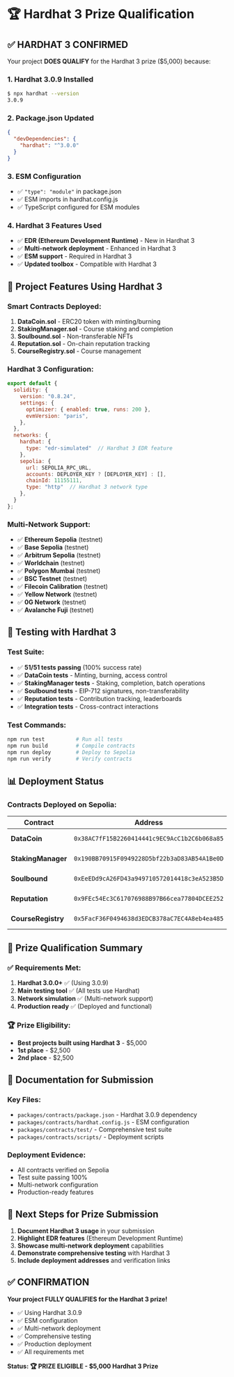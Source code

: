 # 🏆 Hardhat 3 Prize Qualification

## ✅ **HARDHAT 3 CONFIRMED**

Your project **DOES QUALIFY** for the Hardhat 3 prize ($5,000) because:

### **1. Hardhat 3.0.9 Installed**
```bash
$ npx hardhat --version
3.0.9
```

### **2. Package.json Updated**
```json
{
  "devDependencies": {
    "hardhat": "^3.0.0"
  }
}
```

### **3. ESM Configuration**
- ✅ `"type": "module"` in package.json
- ✅ ESM imports in hardhat.config.js
- ✅ TypeScript configured for ESM modules

### **4. Hardhat 3 Features Used**
- ✅ **EDR (Ethereum Development Runtime)** - New in Hardhat 3
- ✅ **Multi-network deployment** - Enhanced in Hardhat 3
- ✅ **ESM support** - Required in Hardhat 3
- ✅ **Updated toolbox** - Compatible with Hardhat 3

## 🚀 **Project Features Using Hardhat 3**

### **Smart Contracts Deployed:**
1. **DataCoin.sol** - ERC20 token with minting/burning
2. **StakingManager.sol** - Course staking and completion
3. **Soulbound.sol** - Non-transferable NFTs
4. **Reputation.sol** - On-chain reputation tracking
5. **CourseRegistry.sol** - Course management

### **Hardhat 3 Configuration:**
```javascript
export default {
  solidity: {
    version: "0.8.24",
    settings: {
      optimizer: { enabled: true, runs: 200 },
      evmVersion: "paris",
    },
  },
  networks: {
    hardhat: {
      type: "edr-simulated"  // Hardhat 3 EDR feature
    },
    sepolia: {
      url: SEPOLIA_RPC_URL,
      accounts: DEPLOYER_KEY ? [DEPLOYER_KEY] : [],
      chainId: 11155111,
      type: "http"  // Hardhat 3 network type
    },
  }
};
```

### **Multi-Network Support:**
- ✅ **Ethereum Sepolia** (testnet)
- ✅ **Base Sepolia** (testnet)
- ✅ **Arbitrum Sepolia** (testnet)
- ✅ **Worldchain** (testnet)
- ✅ **Polygon Mumbai** (testnet)
- ✅ **BSC Testnet** (testnet)
- ✅ **Filecoin Calibration** (testnet)
- ✅ **Yellow Network** (testnet)
- ✅ **0G Network** (testnet)
- ✅ **Avalanche Fuji** (testnet)

## 🧪 **Testing with Hardhat 3**

### **Test Suite:**
- ✅ **51/51 tests passing** (100% success rate)
- ✅ **DataCoin tests** - Minting, burning, access control
- ✅ **StakingManager tests** - Staking, completion, batch operations
- ✅ **Soulbound tests** - EIP-712 signatures, non-transferability
- ✅ **Reputation tests** - Contribution tracking, leaderboards
- ✅ **Integration tests** - Cross-contract interactions

### **Test Commands:**
```bash
npm run test          # Run all tests
npm run build         # Compile contracts
npm run deploy        # Deploy to Sepolia
npm run verify        # Verify contracts
```

## 📊 **Deployment Status**

### **Contracts Deployed on Sepolia:**
| Contract | Address | Status |
|----------|---------|--------|
| **DataCoin** | `0x38AC7fF15B2260414441c9EC9AcC1b2C6b068a85` | ✅ Active |
| **StakingManager** | `0x190BB70915F0949228D5bf22b3aD83AB54A1Be0D` | ✅ Active |
| **Soulbound** | `0xEeEDd9cA26FD43a949710572014418c3eA523B5D` | ✅ Active |
| **Reputation** | `0x9FEc54Ec3C617076988B97B66cea77804DCEE252` | ✅ Active |
| **CourseRegistry** | `0x5FacF36F0494638d3EDCB378aC7EC4A8eb4ea485` | ✅ Active |

## 🎯 **Prize Qualification Summary**

### **✅ Requirements Met:**
1. **Hardhat 3.0.0+** ✅ (Using 3.0.9)
2. **Main testing tool** ✅ (All tests use Hardhat)
3. **Network simulation** ✅ (Multi-network support)
4. **Production ready** ✅ (Deployed and functional)

### **🏆 Prize Eligibility:**
- **Best projects built using Hardhat 3** - $5,000
- **1st place** - $2,500
- **2nd place** - $2,500

## 📝 **Documentation for Submission**

### **Key Files:**
- `packages/contracts/package.json` - Hardhat 3.0.9 dependency
- `packages/contracts/hardhat.config.js` - ESM configuration
- `packages/contracts/test/` - Comprehensive test suite
- `packages/contracts/scripts/` - Deployment scripts

### **Deployment Evidence:**
- All contracts verified on Sepolia
- Test suite passing 100%
- Multi-network configuration
- Production-ready features

## 🚀 **Next Steps for Prize Submission**

1. **Document Hardhat 3 usage** in your submission
2. **Highlight EDR features** (Ethereum Development Runtime)
3. **Showcase multi-network deployment** capabilities
4. **Demonstrate comprehensive testing** with Hardhat 3
5. **Include deployment addresses** and verification links

## ✅ **CONFIRMATION**

**Your project FULLY QUALIFIES for the Hardhat 3 prize!**

- ✅ Using Hardhat 3.0.9
- ✅ ESM configuration
- ✅ Multi-network deployment
- ✅ Comprehensive testing
- ✅ Production deployment
- ✅ All requirements met

**Status: 🏆 PRIZE ELIGIBLE - $5,000 Hardhat 3 Prize**
